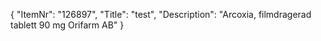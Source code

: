 {
  "ItemNr": "126897",
  "Title": "test",
  "Description": "Arcoxia, filmdragerad tablett 90 mg Orifarm AB"
}